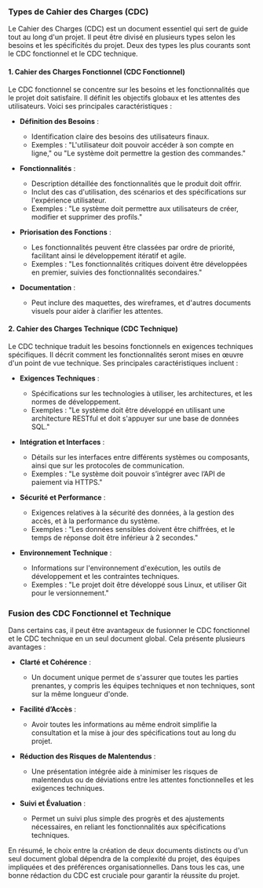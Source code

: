 ### Types de Cahier des Charges (CDC)

Le Cahier des Charges (CDC) est un document essentiel qui sert de guide tout au long d'un projet. Il peut être divisé en plusieurs types selon les besoins et les spécificités du projet. Deux des types les plus courants sont le CDC fonctionnel et le CDC technique.

#### 1. Cahier des Charges Fonctionnel (CDC Fonctionnel)

Le CDC fonctionnel se concentre sur les besoins et les fonctionnalités que le projet doit satisfaire. Il définit les objectifs globaux et les attentes des utilisateurs. Voici ses principales caractéristiques :

- **Définition des Besoins** :
  - Identification claire des besoins des utilisateurs finaux.
  - Exemples : "L'utilisateur doit pouvoir accéder à son compte en ligne," ou "Le système doit permettre la gestion des commandes."

- **Fonctionnalités** :
  - Description détaillée des fonctionnalités que le produit doit offrir.
  - Inclut des cas d'utilisation, des scénarios et des spécifications sur l'expérience utilisateur.
  - Exemples : "Le système doit permettre aux utilisateurs de créer, modifier et supprimer des profils."

- **Priorisation des Fonctions** :
  - Les fonctionnalités peuvent être classées par ordre de priorité, facilitant ainsi le développement itératif et agile.
  - Exemples : "Les fonctionnalités critiques doivent être développées en premier, suivies des fonctionnalités secondaires."

- **Documentation** :
  - Peut inclure des maquettes, des wireframes, et d'autres documents visuels pour aider à clarifier les attentes.

#### 2. Cahier des Charges Technique (CDC Technique)

Le CDC technique traduit les besoins fonctionnels en exigences techniques spécifiques. Il décrit comment les fonctionnalités seront mises en œuvre d'un point de vue technique. Ses principales caractéristiques incluent :

- **Exigences Techniques** :
  - Spécifications sur les technologies à utiliser, les architectures, et les normes de développement.
  - Exemples : "Le système doit être développé en utilisant une architecture RESTful et doit s'appuyer sur une base de données SQL."

- **Intégration et Interfaces** :
  - Détails sur les interfaces entre différents systèmes ou composants, ainsi que sur les protocoles de communication.
  - Exemples : "Le système doit pouvoir s’intégrer avec l’API de paiement via HTTPS."

- **Sécurité et Performance** :
  - Exigences relatives à la sécurité des données, à la gestion des accès, et à la performance du système.
  - Exemples : "Les données sensibles doivent être chiffrées, et le temps de réponse doit être inférieur à 2 secondes."

- **Environnement Technique** :
  - Informations sur l'environnement d'exécution, les outils de développement et les contraintes techniques.
  - Exemples : "Le projet doit être développé sous Linux, et utiliser Git pour le versionnement."

### Fusion des CDC Fonctionnel et Technique

Dans certains cas, il peut être avantageux de fusionner le CDC fonctionnel et le CDC technique en un seul document global. Cela présente plusieurs avantages :

- **Clarté et Cohérence** :
  - Un document unique permet de s'assurer que toutes les parties prenantes, y compris les équipes techniques et non techniques, sont sur la même longueur d'onde.

- **Facilité d’Accès** :
  - Avoir toutes les informations au même endroit simplifie la consultation et la mise à jour des spécifications tout au long du projet.

- **Réduction des Risques de Malentendus** :
  - Une présentation intégrée aide à minimiser les risques de malentendus ou de déviations entre les attentes fonctionnelles et les exigences techniques.

- **Suivi et Évaluation** :
  - Permet un suivi plus simple des progrès et des ajustements nécessaires, en reliant les fonctionnalités aux spécifications techniques.

En résumé, le choix entre la création de deux documents distincts ou d'un seul document global dépendra de la complexité du projet, des équipes impliquées et des préférences organisationnelles. Dans tous les cas, une bonne rédaction du CDC est cruciale pour garantir la réussite du projet.